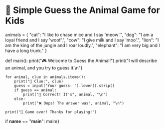 # 🐶 Simple Guess the Animal Game for Kids

animals = {
    "cat": "I like to chase mice and I say 'meow'.",
    "dog": "I am a loyal friend and I say 'woof'.",
    "cow": "I give milk and I say 'moo'.",
    "lion": "I am the king of the jungle and I roar loudly.",
    "elephant": "I am very big and I have a long trunk."
}

def main():
    print("🎮 Welcome to Guess the Animal!")
    print("I will describe an animal, and you try to guess it.\n")

    for animal, clue in animals.items():
        print("🤔 Clue:", clue)
        guess = input("Your guess: ").lower().strip()
        if guess == animal:
            print("🎉 Correct! It's", animal, "\n")
        else:
            print("❌ Oops! The answer was", animal, "\n")

    print("👏 Game over! Thanks for playing!")

if __name__ == "__main__":
    main()
